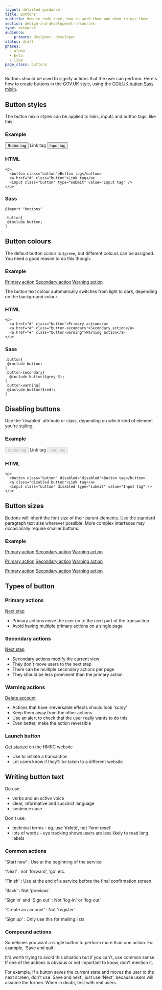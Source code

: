 ```yaml
---
layout: detailed-guidance
title: Buttons
subtitle: How to code them, how to word them and when to use them   
section: design-and-development-resources
type: resource
audience:
    primary: designer, developer
status: draft
phases:
  - alpha
  - beta
  - live
page_class: buttons
---
```


Buttons should be used to signify actions that the user can perform. Here's how to create buttons in the GOV.UK style, using the [GOV.UK button Sass mixin](https://github.com/alphagov/government-service-design-manual/blob/master/assets/stylesheets/design-patterns/_buttons.scss).

## Button styles

The button mixin styles can be applied to links, inputs and button tags, like this:

### Example

<div class="pattern-example">
  <p>
    <button class="button">Button tag</button>
    <a class="button">Link tag</a>
    <input class="button" type="submit" value="Input tag" /> 
  </p>
</div>

### HTML

    <p>
      <button class="button">Button tag</button>
      <a href="#" class="button">Link tag</a>
      <input class="button" type="submit" value="Input tag" /> 
    </p>

### Sass

    @import "buttons"

    .button{
     @include button;
    }

## Button colours

The default button colour is `$green`, but different colours can be assigned. You need a good reason to do this though. 

### Example

<div class="pattern-example">
  <p>
    <a href="#" class="button">Primary action</a> 
    <a href="#" class="button-secondary">Secondary action</a> 
    <a href="#" class="button-warning">Warning action</a>
  </p>
</div>

The button text colour automatically switches from light to dark, depending on the background colour.

### HTML

    <p>
      <a href="#" class="button">Primary action</a> 
      <a href="#" class="button-secondary">Secondary action</a> 
      <a href="#" class="button-warning">Warning action</a>
    </p>

### Sass

    .button{
     @include button;
    }
    .button-secondary{
      @include button($grey-3);
    }
    .button-warning{
     @include button($red);
    }

## Disabling buttons

Use the 'disabled' attribute or class, depending on which kind of element you're styling.

### Example

<div class="pattern-example">
  <p>
    <button class="button" disabled="disabled">Button tag</button>
    <a class="disabled button">Link tag</a>
    <input class="button" disabled type="submit" value="Input tag" /> 
  </p>
</div>

### HTML

    <p>
      <button class="button" disabled="disabled">Button tag</button>
      <a class="disabled button">Link tag</a>
      <input class="button" disabled type="submit" value="Input tag" /> 
    </p>


## Button sizes

Buttons will inherit the font size of their parent elements. Use the standard paragraph text size wherever possible. More complex interfaces may occasionally require smaller buttons.

### Example

<div class="pattern-example">
  <p>
    <a href="#" class="button">Primary action</a> 
    <a href="#" class="button-secondary">Secondary action</a> 
    <a href="#" class="button-warning">Warning action</a>
  </p>
  <div>
    <a href="#" class="button">Primary action</a> 
    <a href="#" class="button-secondary">Secondary action</a> 
    <a href="#" class="button-warning">Warning action</a>
  </div>
  <p>
    <a href="#" class="x-small button">Primary action</a> 
    <a href="#" class="x-small button-secondary">Secondary action</a> 
    <a href="#" class="x-small button-warning">Warning action</a>
  </p>
</div>

## Types of button

### Primary actions
<div class="pattern-example">
  <p>
    <a href="#" class="button">Next step</a>
  </p>
</div>

* Primary actions move the user on to the next part of the transaction
* Avoid having multiple primary actions on a single page

### Secondary actions
<div class="pattern-example">
  <p>
    <a href="#" class="button-secondary">Next step</a>
  </p>
</div>

* Secondary actions modify the current view
* They don't move users to the next step
* There can be multiple secondary actions per page
* They should be less prominent than the primary action

### Warning actions
<div class="pattern-example">
  <p>
    <a href="#" class="button-warning">Delete account</a>
  </p>
</div>

* Actions that have irreversable effects should look 'scary'
* Keep them away from the other actions
* Use an alert to check that the user really wants to do this
* Even better, make the action reversible

### Launch button
<div class="pattern-example">
  <p>
    <a href="#" class="button" rel="external" title="Get started on the HMRC website">Get started</a> 
     on the HMRC website
  </p>
</div>

* Use to initiate a transaction
* Let users know if they'll be taken to a different website


## Writing button text

Do use:

* verbs and an active voice
* clear, informative and succinct language
* sentence case

Don't use:

* technical terms - eg. use ‘delete’, not ‘form reset’
* lots of words - eye tracking shows users are less likely to read long labels


### Common actions

'Start now'
: Use at the beginning of the service

'Next'
: not 'forward', 'go' etc.

'Finish'
: Use at the end of a service before the final confirmation screen 

'Back'
: Not 'previous'

'Sign in' and 'Sign out'
: Not 'log-in' or 'log-out'

'Create an account'
: Not 'register'

'Sign up'
: Only use this for mailing lists


### Compound actions

Sometimes you want a single button to perform more than one action. For example, 'Save and quit'.

It's worth trying to avoid this situation but if you can't, use common sense. If one of the actions is obvious or not important to know, don't mention it.

For example, if a button saves the current state and moves the user to the next screen, don't use 'Save and next', just use 'Next', because users will assume the former. When in doubt, test with real users.




